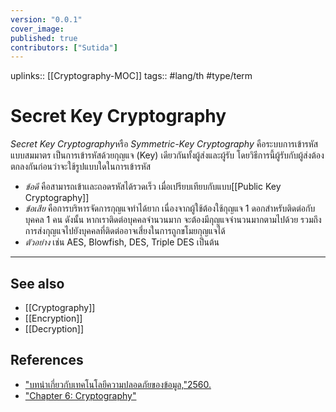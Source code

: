 ```yaml
---
version: "0.0.1"
cover_image:
published: true
contributors: ["Sutida"]
---
```

uplinks:: [[Cryptography-MOC]]
tags:: #lang/th #type/term

# Secret Key Cryptography
*Secret Key Cryptography*หรือ *Symmetric-Key Cryptography* คือระบบการเข้ารหัสแบบสมมาตร เป็นการเข้ารหัสด้วยกุญแจ (Key) เดียวกันทั้งผู้ส่งและผู้รับ โดยวิธีการนี้ผู้รับกับผู้ส่งต้องตกลงกันก่อนว่าจะใช้รูปแบบใดในการเข้ารหัส
- *ข้อดี* คือสามารถเข้าเเละถอดรหัสได้รวดเร็ว เมื่อเปรียบเทียบกับแบบ[[Public Key Cryptography]]
- *ข้อเสีย* คือการบริหารจัดการกุญแจทำได้ยาก เนื่องจากผู้ใช้ต้องใช้กุญแจ 1 ดอกสำหรับติดต่อกับบุคคล 1 คน ดังนั้น หากเราติดต่อบุคคลจำนวนมาก จะต้องมีกุญแจจำนวนมากตามไปด้วย รวมถึงการส่งกุญแจไปยังบุคคลที่ติดต่ออาจเสี่ยงในการถูกขโมยกุญแจได้
- *ตัวอย่าง* เช่น AES, Blowfish, DES, Triple DES เป็นต้น
---
## See also
- [[Cryptography]]
- [[Encryption]]
- [[Decryption]]
## References
- ["บทนำเกี่ยวกับเทคโนโลยีความปลอดภัยของข้อมูล,"2560.](https://www.nrca.go.th/content/02-1.html)
- ["Chapter 6: Cryptography"](https://sites.google.com/site/suxkarsxnkarraksakhwamplxdphay/chapter-6-cryptography)

